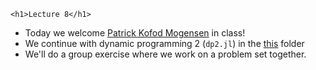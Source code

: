 
~~~
<h1>Lecture 8</h1>
~~~


* Today we welcome [Patrick Kofod Mogensen](https://github.com/pkofod) in class! 
* We continue with dynamic programming 2 (`dp2.jl`) in the [this](https://github.com/floswald/NumericalMethods/tree/master/lecture_notebooks/week7) folder
* We'll do a group exercise where we work on a problem set together.